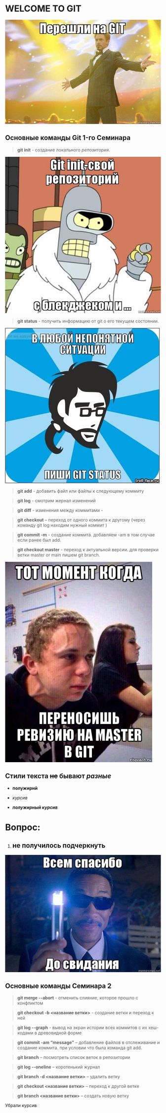 # WELCOME TO GIT
![](welcome.jpg)




## Основные команды Git 1-го Семинара

> **git init** - создание локального *репозитория*.

![](init.jpg)

> **git status** - получить информацию от git о его текущем состоянии.

![](status.jpg)

> **git add** - добавить файл или файлы к следующему коммиту

> **git log** - смотрим жернал изменений

> **git diff** - изменения между коммитами - 

> **git checkout** – переход от одного коммита к другому (через команду git log находим нужный коммит )

> **git commit -m** - создание коммита. добавляем -am в том случае если ранее был add.

> **git checkout master** - переход к актуальной версии. для проверки ветки master or main пишем git branch.

![](master.jpg)


## Стили текста ~~не~~ бывают *разные*

 * **полужирнй**

 * *курсив*

 * ***полужирный курсив***

 # Вопрос: 
 1. ## не получилось подчеркнуть ##

![bye bye](bye.jpg)

## Основные команды Семинара 2

> **git merge --abort** - отменить слияние, которое прошло с конфликтом


> **git checkout  -b <название ветки>** - создание ветки и переход к ней

> **git log --graph** - вывод на экран истории всех коммитов с их хеш-кодами в древовидной форме

> **git commit -am “message”** – добавление файлов в отслеживание и       создание коммита. при условии что была команда git add.

> **git branch** – посмотреть список веток в репозитории

> **git log --oneline** – коротенький журнал

> **git branch -d <название ветки>** – удалить ветку

> **git checkout <название ветки>** – переход к другой ветке

> **git branch <название ветки>** – создать новую ветку



Убрали курсив

